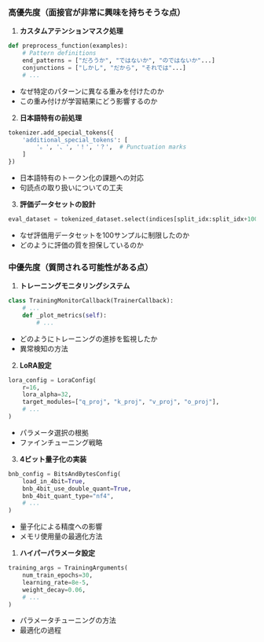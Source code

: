

### 高優先度（面接官が非常に興味を持ちそうな点）

1. **カスタムアテンションマスク処理**
```python
def preprocess_function(examples):
    # Pattern definitions
    end_patterns = ["だろうか", "ではないか", "のではないか"...]
    conjunctions = ["しかし", "だから", "それでは"...]
    # ...
```
- なぜ特定のパターンに異なる重みを付けたのか
- この重み付けが学習結果にどう影響するのか

2. **日本語特有の前処理**

```python
tokenizer.add_special_tokens({
    'additional_special_tokens': [
        '。', '、', '！', '？',  # Punctuation marks
    ]
})
```
- 日本語特有のトークン化の課題への対応
- 句読点の取り扱いについての工夫

3. **評価データセットの設計**

```python
eval_dataset = tokenized_dataset.select(indices[split_idx:split_idx+100])
```

- なぜ評価用データセットを100サンプルに制限したのか
- どのように評価の質を担保しているのか

### 中優先度（質問される可能性がある点）
1. **トレーニングモニタリングシステム**
```python
class TrainingMonitorCallback(TrainerCallback):
    # ...
    def _plot_metrics(self):
        # ...
```
- どのようにトレーニングの進捗を監視したか
- 異常検知の方法

2. **LoRA設定**
```python
lora_config = LoraConfig(
    r=16,
    lora_alpha=32,
    target_modules=["q_proj", "k_proj", "v_proj", "o_proj"],
    # ...
)
```
- パラメータ選択の根拠
- ファインチューニング戦略

3. **4ビット量子化の実装**
```python
bnb_config = BitsAndBytesConfig(
    load_in_4bit=True,
    bnb_4bit_use_double_quant=True,
    bnb_4bit_quant_type="nf4",
    # ...
)
```
- 量子化による精度への影響
- メモリ使用量の最適化方法

1. **ハイパーパラメータ設定**
```python
training_args = TrainingArguments(
    num_train_epochs=30,
    learning_rate=8e-5,
    weight_decay=0.06,
    # ...
)
```
- パラメータチューニングの方法
- 最適化の過程
